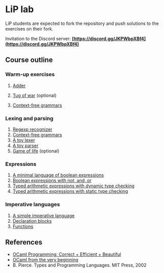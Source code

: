 # LiP lab

LiP students are expected to fork the repository and push solutions to the exercises on their fork.

Invitation to the Discord server: **[https://discord.gg/JKPWbpXBf4](https://discord.gg/JKPWbpXBf4)**

## Course outline

### Warm-up exercises

1. [Adder](basics/adder)
1. [Tug of war](basics/tugofwar) (optional) 

1. [Context-free grammars](contextfree)

### Lexing and parsing

1. [Regexp recognizer](basics/recognizer)
1. [Context-free grammars](contextfree)
1. [A toy lexer](toylexer)
1. [A toy parser](toyparser)
1. [Game of life](life) (optional)

### Expressions

1. [A minimal language of boolean expressions](expr/boolexpr)
1. [Boolean expressions with not, and, or](expr/andboolexpr)
1. [Typed arithmetic expressions with dynamic type checking](expr/arithexpr)
1. [Typed arithmetic expressions with static type checking](expr/sarithexpr)

### Imperative languages

1. [A simple imperative language](imp/while)
1. [Declaration blocks](imp/blocks)
1. [Functions](imp/fun)

## References

- [OCaml Programming: Correct + Efficient + Beautiful](https://cs3110.github.io/textbook/cover.html)
- [OCaml from the very beginning](http://ocaml-book.com/)
- B. Pierce. Types and Programming Languages. MIT Press, 2002
